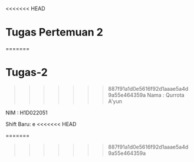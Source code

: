 <<<<<<< HEAD
# Tugas Pertemuan 2


=======
# Tugas-2
>>>>>>> 887f91a1d0e5616f92d1aaae5a4d9a55e464359a
Nama : Qurrota A'yun

NIM : H1D022051

Shift Baru: e
<<<<<<< HEAD

=======
>>>>>>> 887f91a1d0e5616f92d1aaae5a4d9a55e464359a
